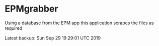 # EPMgrabber
Using a database from the EPM app this application scrapes the files as required


Latest backup: Sun Sep 29 19:29:01 UTC 2019
